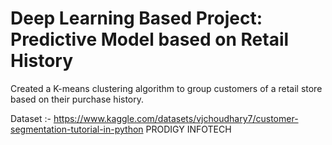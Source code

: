 # Deep Learning Based Project: Predictive Model based on Retail History


Created a K-means clustering algorithm to group customers of a retail store based on their purchase history.

Dataset :- https://www.kaggle.com/datasets/vjchoudhary7/customer-segmentation-tutorial-in-python
PRODIGY INFOTECH
